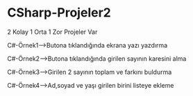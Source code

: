 # CSharp-Projeler2
2 Kolay 1 Orta 1 Zor Projeler Var

C#-Örnek1-->Butona tıklandığında ekrana yazı yazdırma

C#-Örnek2-->Butona tıklandığında girilen sayının karesini alma

C#-Örnek3-->Girilen 2 sayının toplam ve farkını buldurma

C#-Örnek4-->Ad,soyad ve yaşı girilen birini listeye ekleme
